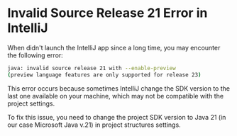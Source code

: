 # Invalid Source Release 21 Error in IntelliJ

When didn't launch the IntelliJ app since a long time, you may encounter the following error:

```sh
java: invalid source release 21 with --enable-preview
(preview language features are only supported for release 23)
```

This error occurs because sometimes IntelliJ change the SDK version to the last one available on your machine, which may not be compatible with the project settings.

To fix this issue, you need to change the project SDK version to Java 21 (in our case Microsoft Java v.21) in project structures settings.

